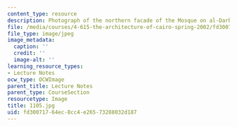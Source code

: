 ```yaml
---
content_type: resource
description: Photograph of the northern facade of the Mosque on al-Darb al-Ahmar.
file: /media/courses/4-615-the-architecture-of-cairo-spring-2002/fd30071764ec8cc4e26573288032d187_1105.jpg
file_type: image/jpeg
image_metadata:
  caption: ''
  credit: ''
  image-alt: ''
learning_resource_types:
- Lecture Notes
ocw_type: OCWImage
parent_title: Lecture Notes
parent_type: CourseSection
resourcetype: Image
title: 1105.jpg
uid: fd300717-64ec-8cc4-e265-73288032d187
---
```

